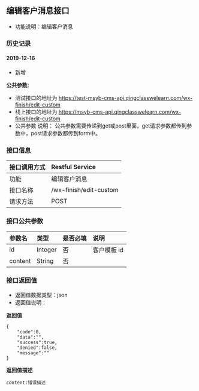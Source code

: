 ## 编辑客户消息接口
+ 功能说明：编辑客户消息

### 历史记录

#### 2019-12-16 
- 新增

**公共参数:**
+ 测试接口的地址为 https://test-msyb-cms-api.qingclasswelearn.com/wx-finish/edit-custom
+ 线上接口的地址为 https://msyb-cms-api.qingclasswelearn.com/wx-finish/edit-custom
+ 公共参数 说明： 公共参数需要传递到get或post里面，get请求参数都传到参数中，post请求参数都传到form中。

### 接口信息
|接口调用方式 	|	Restful Service									|
|:--------------|:--------------------------------------------------|
|功能	     	| 编辑客户消息			    						|
|接口名称		|/wx-finish/edit-custom								|
|请求方法		|POST					    						|

### 接口公共参数
|参数名		   		|类型					|是否必填	|说明			    					|
|:------------------|:----------------------|:----------|:--------------------------------------|
|id			   		|Integer				|	否	  	|客户模板 id	  	  						|
|content			|String					|	否		|										|

### 接口返回值
+ 返回值数据类型：json
+ 返回值说明：

**返回值**  

```
{
    "code":0,
    "data":"",
    "success":true,
    "denied":false,
    "message":""
}
```

**返回值描述**  

```
content:错误描述
```